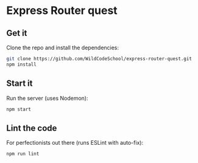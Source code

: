 # Express Router quest

## Get it

Clone the repo and install the dependencies:

```sh
git clone https://github.com/WildCodeSchool/express-router-quest.git
npm install
```

## Start it

Run the server (uses Nodemon):

```sh
npm start
```

## Lint the code

For perfectionists out there (runs ESLint with auto-fix):

```sh
npm run lint
```


